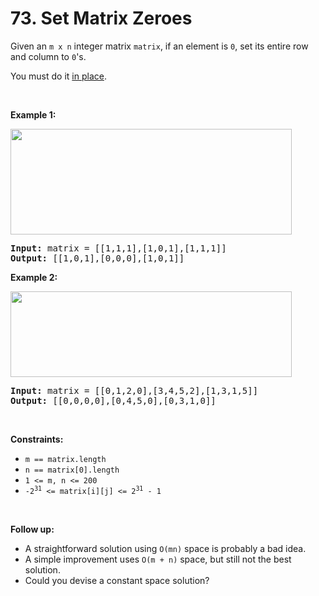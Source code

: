 # 73. Set Matrix Zeroes

<p>Given an <code>m x n</code> integer matrix <code>matrix</code>, if an element is <code>0</code>, set its entire row and column to <code>0</code>&#39;s.</p>

<p>You must do it <a href="https://en.wikipedia.org/wiki/In-place_algorithm" target="_blank">in place</a>.</p>

<p>&nbsp;</p>
<p><strong class="example">Example 1:</strong></p>
<img alt="" src="https://assets.leetcode.com/uploads/2020/08/17/mat1.jpg" style="width: 450px; height: 169px;" />
<pre>
<strong>Input:</strong> matrix = [[1,1,1],[1,0,1],[1,1,1]]
<strong>Output:</strong> [[1,0,1],[0,0,0],[1,0,1]]
</pre>

<p><strong class="example">Example 2:</strong></p>
<img alt="" src="https://assets.leetcode.com/uploads/2020/08/17/mat2.jpg" style="width: 450px; height: 137px;" />
<pre>
<strong>Input:</strong> matrix = [[0,1,2,0],[3,4,5,2],[1,3,1,5]]
<strong>Output:</strong> [[0,0,0,0],[0,4,5,0],[0,3,1,0]]
</pre>

<p>&nbsp;</p>
<p><strong>Constraints:</strong></p>

<ul>
	<li><code>m == matrix.length</code></li>
	<li><code>n == matrix[0].length</code></li>
	<li><code>1 &lt;= m, n &lt;= 200</code></li>
	<li><code>-2<sup>31</sup> &lt;= matrix[i][j] &lt;= 2<sup>31</sup> - 1</code></li>
</ul>

<p>&nbsp;</p>
<p><strong>Follow up:</strong></p>

<ul>
	<li>A straightforward solution using <code>O(mn)</code> space is probably a bad idea.</li>
	<li>A simple improvement uses <code>O(m + n)</code> space, but still not the best solution.</li>
	<li>Could you devise a constant space solution?</li>
</ul>
